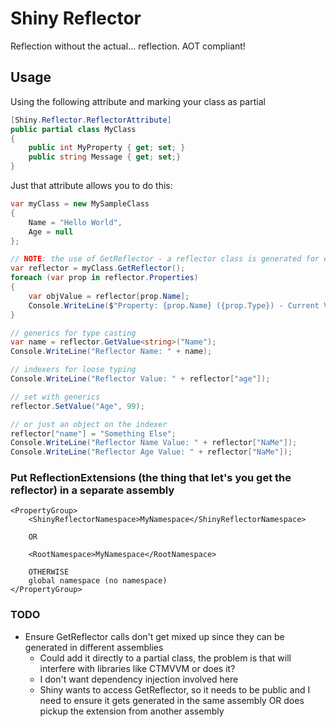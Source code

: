 # Shiny Reflector

Reflection without the actual... reflection.  AOT compliant!

## Usage

Using the following attribute and marking your class as partial
```csharp
[Shiny.Reflector.ReflectorAttribute]
public partial class MyClass
{
    public int MyProperty { get; set; }
    public string Message { get; set;}
}
```

Just that attribute allows you to do this:

```csharp
var myClass = new MySampleClass
{
    Name = "Hello World",
    Age = null
};

// NOTE: the use of GetReflector - a reflector class is generated for each class marked with the ReflectorAttribute
var reflector = myClass.GetReflector();
foreach (var prop in reflector.Properties) 
{
    var objValue = reflector[prop.Name];
    Console.WriteLine($"Property: {prop.Name} ({prop.Type}) - Current Value: {objValue}");
}

// generics for type casting
var name = reflector.GetValue<string>("Name");
Console.WriteLine("Reflector Name: " + name);

// indexers for loose typing
Console.WriteLine("Reflector Value: " + reflector["age"]);

// set with generics
reflector.SetValue("Age", 99);

// or just an object on the indexer
reflector["name"] = "Something Else";
Console.WriteLine("Reflector Name Value: " + reflector["NaMe"]);
Console.WriteLine("Reflector Age Value: " + reflector["NaMe"]);
```

### Put ReflectionExtensions (the thing that let's you get the reflector) in a separate assembly

```
<PropertyGroup>
    <ShinyReflectorNamespace>MyNamespace</ShinyReflectorNamespace>
    
    OR
    
    <RootNamespace>MyNamespace</RootNamespace>
    
    OTHERWISE
    global namespace (no namespace)
</PropertyGroup>
```

### TODO
* Ensure GetReflector calls don't get mixed up since they can be generated in different assemblies
  * Could add it directly to a partial class, the problem is that will interfere with libraries like CTMVVM or does it?
  * I don't want dependency injection involved here
  * Shiny wants to access GetReflector, so it needs to be public and I need to ensure it gets generated in the same assembly OR does pickup
    the extension from another assembly